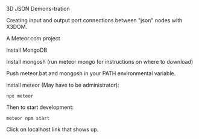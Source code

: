 3D JSON Demons-tration


Creating input and output port connections between "json" nodes with X3DOM.

A Meteor.com project

Install MongoDB

Install mongosh (run meteor mongo for instructions on where to download)

Push meteor.bat and mongosh in your PATH environmental variable.


install meteor (May have to be administrator):

```
npx meteor
```

Then to start development:

```
meteor npm start
```

Click on localhost link that shows up.
